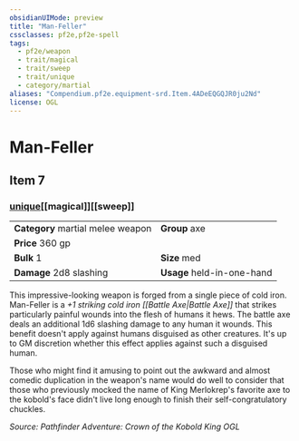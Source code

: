 ```yaml
---
obsidianUIMode: preview
title: "Man-Feller"
cssclasses: pf2e,pf2e-spell
tags:
  - pf2e/weapon
  - trait/magical
  - trait/sweep
  - trait/unique
  - category/martial
aliases: "Compendium.pf2e.equipment-srd.Item.4ADeEQGQJR0ju2Nd"
license: OGL
---
```

# Man-Feller
## Item 7
### [unique](unique.md "Unique Rarity Trait")[[magical]][[sweep]]

|  |  |
| -- | -- |
| **Category** martial melee weapon | **Group** axe |
| **Price** 360 gp |  |
| **Bulk** 1 | **Size** med |
| **Damage** 2d8 slashing  | **Usage** held-in-one-hand |



This impressive-looking weapon is forged from a single piece of cold iron. Man-Feller is a _+1 striking cold iron [[Battle Axe|Battle Axe]]_ that strikes particularly painful wounds into the flesh of humans it hews. The battle axe deals an additional 1d6 slashing damage to any human it wounds. This benefit doesn't apply against humans disguised as other creatures. It's up to GM discretion whether this effect applies against such a disguised human.

Those who might find it amusing to point out the awkward and almost comedic duplication in the weapon's name would do well to consider that those who previously mocked the name of King Merlokrep's favorite axe to the kobold's face didn't live long enough to finish their self-congratulatory chuckles.

*Source: Pathfinder Adventure: Crown of the Kobold King*
*OGL*